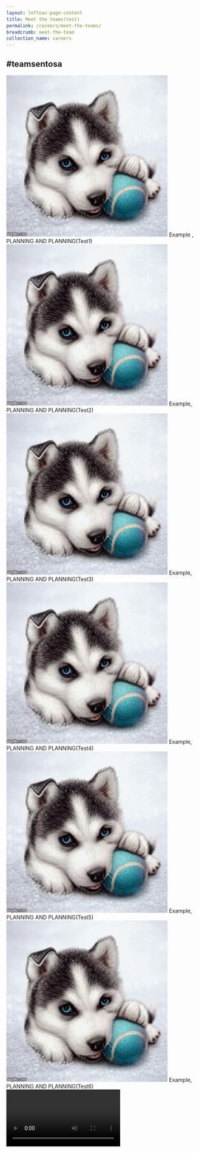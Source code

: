 ```yaml
---
layout: leftnav-page-content
title: Meet the teams(test)
permalink: /careers/meet-the-teams/
breadcrumb: meet-the-team
collection_name: careers
---
```

## #teamsentosa  
<div class="row">
  <div class="col is-12">
      <div class="hero-banner-parent">
    </div>
   
  </div>
</div>
<div class="grid-container-mmt">
  <div class="image-text-container-mmt">
<img class="grid-image-mmt-1" src="images/careers/testimagev1.gif" alt=""/>
  <span class="image-text-mmt-1">Example ,<br>PLANNING AND PLANNING(Test1)</span>
  </div>

 <div class="image-text-container-mmt">
<img class="grid-image-mmt-2" src="images/careers/testimagev1.gif" alt=""/>
  <span class="image-text-mmt-2">Example,<br>PLANNING AND PLANNING(Test2)</span>
 </div>
  
 <div class="image-text-container-mmt">
<img class="grid-image-mmt-3" src="images/careers/testimagev1.gif" alt=""/>
  <span class="image-text-mmt-3">Example,<br>PLANNING AND PLANNING(Test3)</span>
 </div>
  
 <div class="image-text-container-mmt">
<img class="grid-image-mmt-4" src="images/careers/testimagev1.gif" alt=""/>
  <span class="image-text-mmt-4">Example,<br>PLANNING AND PLANNING(Test4)</span>
 </div>
  
 <div class="image-text-container-mmt">
<img class="grid-image-mmt-5" src="images/careers/testimagev1.gif" alt=""/>
  <span class="image-text-mmt-5">Example,<br>PLANNING AND PLANNING(Test5)</span>
 </div>
  
 <div class="image-text-container-mmt">
<img class="grid-image-mmt-6" src="images/careers/testimagev1.gif" alt=""/>
  <span class="image-text-mmt-6">Example,<br>PLANNING AND PLANNING(Test6)</span>
 </div>
</div>
  
  <video controls>
  <source src="video/test.mp4" type="video/mp4">
  Your browser does not support the video tag.
  </video>
